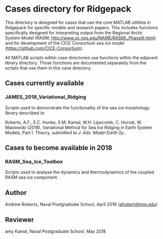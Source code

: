 # Cases directory for Ridgepack

This directory is designed for cases that use the core MATLAB utilities
in Ridgepack for specific models and research papers.  This includes functions 
specifically designed for interpreting output from the Regional Arctic System Model 
(RASM; http://www.oc.nps.edu/NAME/RASM\_PhaseIII.html) and for development
of the CICE Consortium sea ice model (https://github.com/CICE-Consortium). 

All MATLAB scripts within case directories use functions within the adjacent
library directory. Those functions are documented separately from the scripts
that use them in this case directory.


## Cases currently available

### JAMES\_2018\_Variational\_Ridging

Scripts used to demonstrate the functionality of the sea ice morphology library described in:

Roberts, A.F., E.C. Hunke, S.M. Kamal, W.H. Lipscomb, C. Horvat, W. Maslowski (2018),
Variational Method for Sea Ice Ridging in Earth System Models, Part I: Theory, *submitted to J. Adv. Model Earth Sy.*.

## Cases to become available in 2018

### RASM\_Sea_Ice_Toolbox

Scripts used to analyse the dynamics and thermodynamics of the coupled RASM sea ice 
component.


## Author
Andrew Roberts, Naval Postgraduate School, April 2018 (afrobert@nps.edu)

## Reviewer
amy Kamal, Naval Postgraduate School, May 2018 

